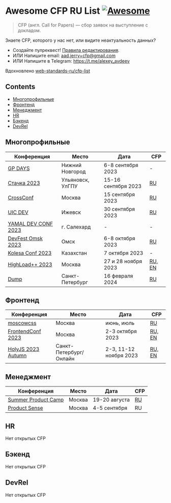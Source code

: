 # Awesome CFP RU List [![Awesome](https://awesome.re/badge.svg)](https://awesome.re)

> CFP (англ. Call for Papers) — сбор заявок на выступление с докладом.

Знаете CFP, которого у нас нет, или видите неактуальность данных?

- Создайте пулреквест! [Правила редактирования](CONTRIBUTING.md).
- ИЛИ Напишите email: aad.jerry+cfp@gmail.com
- ИЛИ Напишите в Telegram: https://t.me/alexey_avdeev

Вдохновлено [web-standards-ru/cfp-list](https://github.com/web-standards-ru/cfp-list)

## Contents

- [Многопрофильные](#многопрофильные)
- [Фронтенд](#фронтенд)
- [Менеджмент](#менеджмент)
- [HR](#hr)
- [Бэкенд](#бэкенд)
- [DevRel](#devrel)

## Многопрофильные

| Конференция                                        | Место            | Дата                | CFP                                                                                                       |
| -------------------------------------------------- | ---------------- | ------------------- | --------------------------------------------------------------------------------------------------------- |
| [GP DAYS](https://gpdays.globus-ltd.ru/)           | Нижний Новгород  | 6-8 сентября 2023   | -                                                                                                         |
| [Стачка 2023](https://nastachku.ru/)               | Ульяновск, УлГПУ | 15-16 сентября 2023 | [RU](https://nastachku.ru/lectures-new)                                                                   |
| [CrossConf](https://crossconf.com/)                | Москва           | 15 сентября 2023    | [RU](https://docs.google.com/forms/d/e/1FAIpQLScT6BtkfnUi1HT_LKPHrJ-kdYLIuX1Gd2W8yvBKSfR2hVfoDg/viewform) |
| [UIC DEV](https://uic.dev/)                        | Ижевск           | 30 сентября 2023    | [RU](https://docs.google.com/forms/d/e/1FAIpQLScEVXS0mrGdiYip5GgBI6xZoaaz1n0uDsqQXZBqTIPYl6NbKw/viewform) |
| [YAMAL DEV CONF 2023](https://yamal.dev/conf/2023) | г. Салехард      | -                   | -                                                                                                         |
| [DevFest Omsk 2023](https://www.devfestomsk.ru/)   | Омск             | 6-8 октября 2023    | [RU](https://forms.yandex.ru/cloud/63fcd62850569043a9319aee/)                                             |
| [Kolesa Conf 2023](https://kolesa-conf.kz/)        | Казахстан        | 7 октября 2023      | -                                                                                                         |
| [HighLoad++ 2023](https://highload.ru/moscow/2023) | Москва           | 27 и 28 ноября 2023 | [RU, EN](https://conf.ontico.ru/lectures/propose?conference=hl2023-moscow)                                |
| [Dump](http://dump-spb.ru/)                        | Санкт-Петербург  | 16 февраля 2024     | [RU](http://dump-spb.ru/for_speakers)                                                                     |

## Фронтенд

| Конференция                                              | Место                  | Дата                  | CFP                                                                        |
| -------------------------------------------------------- | ---------------------- | ----------------------| -------------------------------------------------------------------------- |
| [moscowcss](https://vk.com/css_moscow)                   | Москва                 | июнь, июль            | [RU](https://clc.to/moscowcss_cfp)                                         |
| [FrontendConf 2023](https://frontendconf.ru/moscow/2023) | Москва                 | 2-3 октября 2023      | [RU, EN](https://conf.ontico.ru/lectures/propose?conference=fc2023-moscow) |
| [HolyJS 2023 Autumn](https://holyjs.ru/)                 | Санкт-Петербург/Онлайн | 2-3, 11-12 ноября 2023| [RU, EN](https://holyjs.ru/callforpapers/)                                 |

## Менеджмент

| Конференция                                    | Место  | Дата          | CFP                                                                        |
| ---------------------------------------------- | ------ | ------------- | -------------------------------------------------------------------------- |
| [Summer Product Camp](https://productcamp.ru/) | Москва | 19-20 августа | [RU](https://form.typeform.com/to/hyDAdO1J?typeform-source=productcamp.ru) |
| [Product Sense](https://productsense.io)       | Москва | 4-5 сентября  | RU                                                                         |

## HR

Нет открытых CFP

## Бэкенд

Нет открытых CFP

## DevRel

Нет открытых CFP
